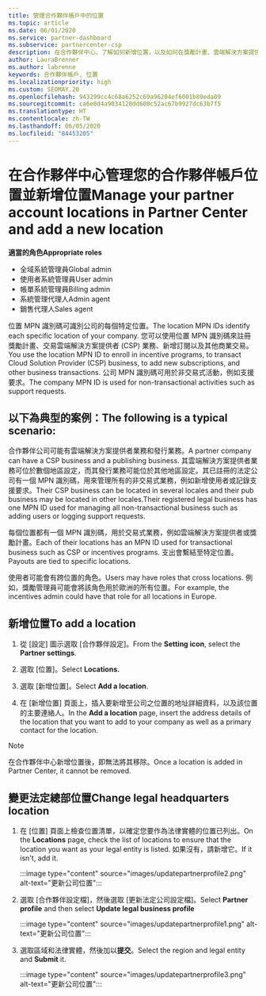 ```yaml
---
title: 管理合作夥伴帳戶中的位置
ms.topic: article
ms.date: 06/01/2020
ms.service: partner-dashboard
ms.subservice: partnercenter-csp
description: 在合作夥伴中心，了解如何新增位置，以及如何在獎勵計畫、雲端解決方案提供者業務、訂閱和其他交易中使用 MPN 識別碼。
author: LauraBrenner
ms.author: labrenne
keywords: 合作夥伴帳戶, 位置
ms.localizationpriority: high
ms.custom: SEOMAY.20
ms.openlocfilehash: 943299cc4c68a6252c69a96204ef6001b89eda09
ms.sourcegitcommit: ca6e0d4a9034120dd600c52ac67b9927dc63b7f5
ms.translationtype: HT
ms.contentlocale: zh-TW
ms.lasthandoff: 06/05/2020
ms.locfileid: "84453205"
---
```

# <a name="manage-your-partner-account-locations-in-partner-center-and-add-a-new-location"></a><span data-ttu-id="dec8c-104">在合作夥伴中心管理您的合作夥伴帳戶位置並新增位置</span><span class="sxs-lookup"><span data-stu-id="dec8c-104">Manage your partner account locations in Partner Center and add a new location</span></span>

<span data-ttu-id="dec8c-105">**適當的角色**</span><span class="sxs-lookup"><span data-stu-id="dec8c-105">**Appropriate roles**</span></span>
- <span data-ttu-id="dec8c-106">全域系統管理員</span><span class="sxs-lookup"><span data-stu-id="dec8c-106">Global admin</span></span>
- <span data-ttu-id="dec8c-107">使用者系統管理員</span><span class="sxs-lookup"><span data-stu-id="dec8c-107">User admin</span></span>
- <span data-ttu-id="dec8c-108">帳單系統管理員</span><span class="sxs-lookup"><span data-stu-id="dec8c-108">Billing admin</span></span>
- <span data-ttu-id="dec8c-109">系統管理代理人</span><span class="sxs-lookup"><span data-stu-id="dec8c-109">Admin agent</span></span>
- <span data-ttu-id="dec8c-110">銷售代理人</span><span class="sxs-lookup"><span data-stu-id="dec8c-110">Sales agent</span></span>

<span data-ttu-id="dec8c-111">位置 MPN 識別碼可識別公司的每個特定位置。</span><span class="sxs-lookup"><span data-stu-id="dec8c-111">The location MPN IDs identify each specific location of your company.</span></span> <span data-ttu-id="dec8c-112">您可以使用位置 MPN 識別碼來註冊獎勵計畫、交易雲端解決方案提供者 (CSP) 業務、新增訂閱以及其他商業交易。</span><span class="sxs-lookup"><span data-stu-id="dec8c-112">You use the location MPN ID to enroll in incentive programs, to transact Cloud Solution Provider (CSP) business, to add new subscriptions, and other business transactions.</span></span> <span data-ttu-id="dec8c-113">公司 MPN 識別碼可用於非交易式活動，例如支援要求。</span><span class="sxs-lookup"><span data-stu-id="dec8c-113">The company MPN ID is used for non-transactional activities such as support requests.</span></span>

## <a name="the-following-is-a-typical-scenario"></a><span data-ttu-id="dec8c-114">以下為典型的案例：</span><span class="sxs-lookup"><span data-stu-id="dec8c-114">The following is a typical scenario:</span></span>

<span data-ttu-id="dec8c-115">合作夥伴公司可能有雲端解決方案提供者業務和發行業務。</span><span class="sxs-lookup"><span data-stu-id="dec8c-115">A partner company can have a CSP business and a publishing business.</span></span> <span data-ttu-id="dec8c-116">其雲端解決方案提供者業務可位於數個地區設定，而其發行業務可能位於其他地區設定。其已註冊的法定公司有一個 MPN 識別碼，用來管理所有的非交易式業務，例如新增使用者或記錄支援要求。</span><span class="sxs-lookup"><span data-stu-id="dec8c-116">Their CSP business can be located in several locales and their pub business may be located in other locales.Their registered legal business has one MPN ID used for managing all non-transactional business such as adding users or logging support requests.</span></span>


<span data-ttu-id="dec8c-117">每個位置都有一個 MPN 識別碼，用於交易式業務，例如雲端解決方案提供者或獎勵計畫。</span><span class="sxs-lookup"><span data-stu-id="dec8c-117">Each of their locations has an MPN ID used for transactional business such as CSP or incentives programs.</span></span> <span data-ttu-id="dec8c-118">支出會繫結至特定位置。</span><span class="sxs-lookup"><span data-stu-id="dec8c-118">Payouts are tied to specific locations.</span></span>

<span data-ttu-id="dec8c-119">使用者可能會有跨位置的角色。</span><span class="sxs-lookup"><span data-stu-id="dec8c-119">Users may have roles that cross locations.</span></span> <span data-ttu-id="dec8c-120">例如，獎勵管理員可能會將該角色用於歐洲的所有位置。</span><span class="sxs-lookup"><span data-stu-id="dec8c-120">For example, the incentives admin could have that role for all locations in Europe.</span></span>

## <a name="to-add-a-location"></a><span data-ttu-id="dec8c-121">新增位置</span><span class="sxs-lookup"><span data-stu-id="dec8c-121">To add a location</span></span>

1. <span data-ttu-id="dec8c-122">從 [設定] 圖示選取 [合作夥伴設定]。</span><span class="sxs-lookup"><span data-stu-id="dec8c-122">From the **Setting icon**, select the **Partner settings**.</span></span>

2. <span data-ttu-id="dec8c-123">選取 [位置]。</span><span class="sxs-lookup"><span data-stu-id="dec8c-123">Select **Locations.**</span></span>

3. <span data-ttu-id="dec8c-124">選取 [新增位置]。</span><span class="sxs-lookup"><span data-stu-id="dec8c-124">Select **Add a location**.</span></span>  

4. <span data-ttu-id="dec8c-125">在 [新增位置] 頁面上，插入要新增至公司之位置的地址詳細資料，以及該位置的主要連絡人。</span><span class="sxs-lookup"><span data-stu-id="dec8c-125">In the **Add a location** page, insert the address details of the location that you want to add to your company as well as a primary contact for the location.</span></span>

> [!NOTE]
> <span data-ttu-id="dec8c-126">在合作夥伴中心新增位置後，即無法將其移除。</span><span class="sxs-lookup"><span data-stu-id="dec8c-126">Once a location is added in Partner Center, it cannot be removed.</span></span>

## <a name="change-legal-headquarters-location"></a><span data-ttu-id="dec8c-127">變更法定總部位置</span><span class="sxs-lookup"><span data-stu-id="dec8c-127">Change legal headquarters location</span></span>

1. <span data-ttu-id="dec8c-128">在 [位置] 頁面上檢查位置清單，以確定您要作為法律實體的位置已列出。</span><span class="sxs-lookup"><span data-stu-id="dec8c-128">On the **Locations** page, check the list of locations to ensure that the location you want as your legal entity is listed.</span></span> <span data-ttu-id="dec8c-129">如果沒有，請新增它。</span><span class="sxs-lookup"><span data-stu-id="dec8c-129">If it isn't, add it.</span></span>

   :::image type="content" source="images/updatepartnerprofile2.png" alt-text="更新公司位置":::

2. <span data-ttu-id="dec8c-131">選取 [合作夥伴設定檔]，然後選取 [更新法定公司設定檔]。</span><span class="sxs-lookup"><span data-stu-id="dec8c-131">Select **Partner profile** and then select **Update legal business profile**</span></span>

   :::image type="content" source="images/updatepartnerprofile1.png" alt-text="更新公司位置":::

3. <span data-ttu-id="dec8c-133">選取區域和法律實體，然後加以**提交**。</span><span class="sxs-lookup"><span data-stu-id="dec8c-133">Select the region and legal entity and **Submit** it.</span></span>

   :::image type="content" source="images/updatepartnerprofile3.png" alt-text="更新公司位置":::
